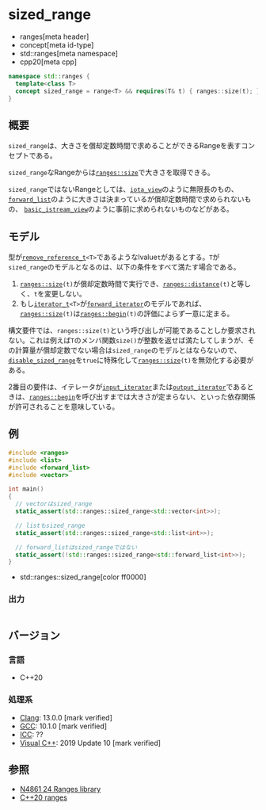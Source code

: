 # sized_range
* ranges[meta header]
* concept[meta id-type]
* std::ranges[meta namespace]
* cpp20[meta cpp]

```cpp
namespace std::ranges {
  template<class T>
  concept sized_range = range<T> && requires(T& t) { ranges::size(t); };
}
```

## 概要
`sized_range`は、大きさを償却定数時間で求めることができるRangeを表すコンセプトである。

`sized_range`なRangeからは[`ranges::size`](size.md)で大きさを取得できる。

`sized_range`ではないRangeとしては、[`iota_view`](iota_view.md)のように無限長のもの、
[`forward_list`](/reference/forward_list/forward_list.md)のように大きさは決まっているが償却定数時間で求められないもの、
[`basic_istream_view`](basic_istream_view.md)のように事前に求められないものなどがある。

## モデル
型が[`remove_reference_t`](/reference/type_traits/remove_reference.md)`<T>`であるようなlvalue`t`があるとする。`T`が`sized_range`のモデルとなるのは、以下の条件をすべて満たす場合である。

1. [`ranges::size`](size.md)`(t)`が償却定数時間で実行でき、[`ranges::distance`](/reference/iterator/ranges_distance.md)`(t)`と等しく、`t`を変更しない。
2. もし[`iterator_t`](iterator_t.md)`<T>`が[`forward_iterator`](/reference/iterator/forward_iterator.md)のモデルであれば、[`ranges::size`](size.md)`(t)`は[`ranges::begin`](begin.md)`(t)`の評価によらず一意に定まる。

構文要件では、`ranges::size(t)`という呼び出しが可能であることしか要求されない。これは例えば`T`のメンバ関数`size()`が整数を返せば満たしてしまうが、その計算量が償却定数でない場合は`sized_range`のモデルとはならないので、[`disable_sized_range`](disable_sized_range.md)を`true`に特殊化して[`ranges::size`](size.md)`(t)`を無効化する必要がある。

2番目の要件は、イテレータが[`input_iterator`](/reference/iterator/input_iterator.md)または[`output_iterator`](/reference/iterator/output_iterator.md)であるときは、[`ranges::begin`](begin.md)を呼び出すまでは大きさが定まらない、といった依存関係が許可されることを意味している。

## 例
```cpp example
#include <ranges>
#include <list>
#include <forward_list>
#include <vector>

int main()
{
  // vectorはsized_range
  static_assert(std::ranges::sized_range<std::vector<int>>);

  // listもsized_range
  static_assert(std::ranges::sized_range<std::list<int>>);

  // forward_listはsized_rangeではない
  static_assert(!std::ranges::sized_range<std::forward_list<int>>);
}
```
* std::ranges::sized_range[color ff0000]

### 出力
```
```

## バージョン
### 言語
- C++20

### 処理系
- [Clang](/implementation.md#clang): 13.0.0 [mark verified]
- [GCC](/implementation.md#gcc): 10.1.0 [mark verified]
- [ICC](/implementation.md#icc): ??
- [Visual C++](/implementation.md#visual_cpp): 2019 Update 10 [mark verified]

## 参照
- [N4861 24 Ranges library](https://timsong-cpp.github.io/cppwp/n4861/ranges)
- [C++20 ranges](https://techbookfest.org/product/5134506308665344)
